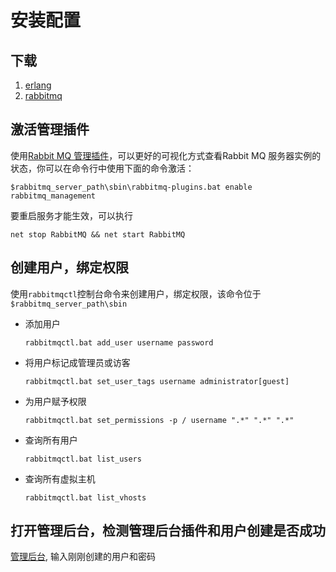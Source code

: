 # 安装配置
## 下载
1. [erlang]
2. [rabbitmq]

## 激活管理插件
使用[Rabbit MQ 管理插件]，可以更好的可视化方式查看Rabbit MQ 服务器实例的状态，你可以在命令行中使用下面的命令激活：
```shell
$rabbitmq_server_path\sbin\rabbitmq-plugins.bat enable rabbitmq_management
```
要重启服务才能生效，可以执行
```shell
net stop RabbitMQ && net start RabbitMQ
```

## 创建用户，绑定权限
使用`rabbitmqctl`控制台命令来创建用户，绑定权限，该命令位于`$rabbitmq_server_path\sbin`
* 添加用户
  ```shell
  rabbitmqctl.bat add_user username password
  ```
* 将用户标记成管理员或访客
  ```shell
  rabbitmqctl.bat set_user_tags username administrator[guest]
  ```
* 为用户赋予权限
  ```shell
  rabbitmqctl.bat set_permissions -p / username ".*" ".*" ".*"
  ```
* 查询所有用户
  ```shell
  rabbitmqctl.bat list_users
  ```
* 查询所有虚拟主机
  ```shell
  rabbitmqctl.bat list_vhosts
  ```
## 打开管理后台，检测管理后台插件和用户创建是否成功
[管理后台], 输入刚刚创建的用户和密码



[erlang]:http://www.erlang.org/download.html "erlang"
[rabbitmq]:http://www.rabbitmq.com/download.html "rabbitmq"
[Rabbit MQ 管理插件]: http://www.rabbitmq.com/management.html
[管理后台]: http://localhost:15672 "管理后台"
